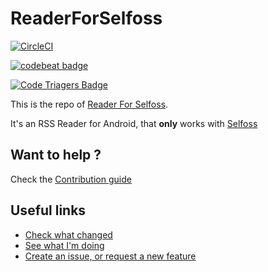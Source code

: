 # ReaderForSelfoss

[![CircleCI](https://circleci.com/gh/aminecmi/ReaderforSelfoss/tree/master.svg?style=svg)](https://circleci.com/gh/aminecmi/ReaderforSelfoss/tree/master)

[![codebeat badge](https://codebeat.co/badges/bce66c0f-fd28-4341-a159-3b6dd22ac854)](https://codebeat.co/projects/github-com-aminecmi-readerforselfoss-master)

[![Code Triagers Badge](https://www.codetriage.com/aminecmi/readerforselfoss/badges/users.svg)](https://www.codetriage.com/aminecmi/readerforselfoss)

This is the repo of [Reader For Selfoss](https://play.google.com/store/apps/details?id=apps.amine.bou.readerforselfoss&hl=en).

It's an RSS Reader for Android, that **only** works with [Selfoss](https://selfoss.aditu.de/)


## Want to help ?

Check the [Contribution guide](https://github.com/aminecmi/ReaderforSelfoss/blob/master/.github/CONTRIBUTING.md)

## Useful links

- [Check what changed](https://github.com/aminecmi/ReaderforSelfoss/blob/master/CHANGELOG.md)
- [See what I'm doing](https://github.com/aminecmi/ReaderforSelfoss/projects/1)
- [Create an issue, or request a new feature](https://github.com/aminecmi/ReaderforSelfoss/issues)
